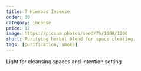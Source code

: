 ```yaml
---
title: 7 Hierbas Incense
order: 30
category: incense
price: 12
image: https://picsum.photos/seed/7h/1600/1200
short: Purifying herbal blend for space clearing.
tags: [purification, smoke]
---
```


Light for cleansing spaces and intention setting.
